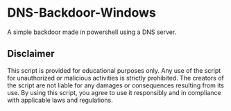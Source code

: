 # DNS-Backdoor-Windows
A simple backdoor made in powershell using a DNS server.

## Disclaimer
This script is provided for educational purposes only. Any use of the script for unauthorized or malicious activities is strictly prohibited. The creators of the script are not liable for any damages or consequences resulting from its use. By using this script, you agree to use it responsibly and in compliance with applicable laws and regulations.
